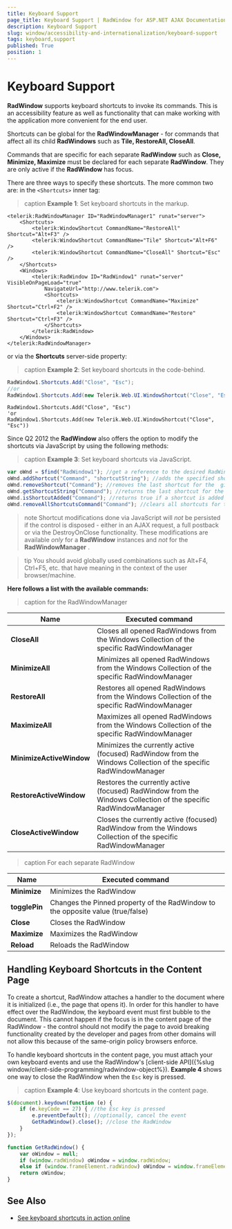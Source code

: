 ```yaml
---
title: Keyboard Support
page_title: Keyboard Support | RadWindow for ASP.NET AJAX Documentation
description: Keyboard Support
slug: window/accessibility-and-internationalization/keyboard-support
tags: keyboard,support
published: True
position: 1
---
```


# Keyboard Support

**RadWindow** supports keyboard shortcuts to invoke its commands. This is an accessibility feature as well as functionality that can make working with the application more convenient for the end user.

Shortcuts can be global for the **RadWindowManager** - for commands that affect all its child **RadWindows** such as **Tile, RestoreAll, CloseAll**.

Commands that are specific for each separate **RadWindow** such as **Close, Minimize, Maximize** must be declared for each separate **RadWindow**. They are only active if the **RadWindow** has focus.

There are three ways to specify these shortcuts. The more common two are: in the `<Shortcuts>` inner tag:

>caption **Example 1**: Set keyboard shortcuts in the markup.

````ASP.NET
<telerik:RadWindowManager ID="RadWindowManager1" runat="server">
	<Shortcuts>
		<telerik:WindowShortcut CommandName="RestoreAll" Shortcut="Alt+F3" />
		<telerik:WindowShortcut CommandName="Tile" Shortcut="Alt+F6" />
		<telerik:WindowShortcut CommandName="CloseAll" Shortcut="Esc" />
	</Shortcuts>
	<Windows>
		<telerik:RadWindow ID="RadWindow1" runat="server" VisibleOnPageLoad="true"
			NavigateUrl="http://www.telerik.com">
			<Shortcuts>
				<telerik:WindowShortcut CommandName="Maximize" Shortcut="Ctrl+F2" />
				<telerik:WindowShortcut CommandName="Restore" Shortcut="Ctrl+F3" />
			</Shortcuts>
		</telerik:RadWindow>
	</Windows>
</telerik:RadWindowManager>
````

or via the **Shortcuts** server-side property:

>caption **Example 2**: Set keyboard shortcuts in the code-behind.

````C#
RadWindow1.Shortcuts.Add("Close", "Esc");
//or
RadWindow1.Shortcuts.Add(new Telerik.Web.UI.WindowShortcut("Close", "Esc"));
````
````VB
RadWindow1.Shortcuts.Add("Close", "Esc")
'or
RadWindow1.Shortcuts.Add(new Telerik.Web.UI.WindowShortcut("Close", "Esc"))
````

Since Q2 2012 the **RadWindow** also offers the option to modify the shortcuts via JavaScript by using the following methods:

>caption **Example 3**: Set keyboard shortcuts via JavaScript.

````JavaScript
var oWnd = $find("RadWindow1"); //get a reference to the desired RadWindow
oWnd.addShortcut("Command", "shortcutString"); //adds the specified shortcut string to the given command
oWnd.removeShortcut("Command"); //removes the last shortcut for the  given command
oWnd.getShortcutString("Command"); //returns the last shortcut for the given command
oWnd.isShortcutAdded("Command"); //returns true if a shortcut is added for this command
oWnd.removeAllShortcutsCommand("Command"); //clears all shortcuts for the given command
````

>note Shortcut modifications done via JavaScript will *not* be persisted if the control is disposed - either in an AJAX request, a full postback or via the DestroyOnClose functionality. These modifications are available *only* for a **RadWindow** instances and *not* for the **RadWindowManager** .

>tip You should avoid globally used combinations such as Alt+F4, Ctrl+F5, etc. that have meaning in the context of the user browser/machine.

**Here follows a list with the available commands:**

>caption for the RadWindowManager

|  **Name**  |  **Executed command**  |
| ------ | ------ |
| **CloseAll** |Closes all opened RadWindows from the Windows Collection of the specific RadWindowManager|
| **MinimizeAll** |Minimizes all opened RadWindows from the Windows Collection of the specific RadWindowManager|
| **RestoreAll** |Restores all opened RadWindows from the Windows Collection of the specific RadWindowManager|
| **MaximizeAll** |Maximizes all opened RadWindows from the Windows Collection of the specific RadWindowManager|
| **MinimizeActiveWindow** |Minimizes the currently active (focused) RadWindow from the Windows Collection of the specific RadWindowManager|
| **RestoreActiveWindow** |Restores the currently active (focused) RadWindow from the Windows Collection of the specific RadWindowManager|
| **CloseActiveWindow** |Closes the currently active (focused) RadWindow from the Windows Collection of the specific RadWindowManager|


>caption For each separate RadWindow

|  **Name**  |  **Executed command**  |
| ------ | ------ |
| **Minimize** |Minimizes the RadWindow|
| **togglePin** |Changes the Pinned property of the RadWindow to the opposite value (true/false)|
| **Close** |Closes the RadWindow|
| **Maximize** |Maximizes the RadWindow|
| **Reload** |Reloads the RadWindow|


## Handling Keyboard Shortcuts in the Content Page

To create a shortcut, RadWindow attaches a handler to the document where it is initialized (i.e., the page that opens it). In order for this handler to have effect over the RadWindow, the keyboard event must first bubble to the document. This cannot happen if the focus is in the content page of the RadWindow - the control should not modify the page to avoid breaking functionality created by the developer and pages from other domains will not allow this because of the same-origin policy browsers enforce.

To handle keyboard shortcuts in the content page, you must attach your own keyboard events and use the RadWindow's [client-side API]({%slug window/client-side-programming/radwindow-object%}). **Example 4** shows one way to close the RadWindow when the `Esc` key is pressed.

>caption **Example 4**: Use keyboard shortcuts in the content page.

````JavaScript
$(document).keydown(function (e) {
    if (e.keyCode == 27) { //the Esc key is pressed
        e.preventDefault(); //optionally, cancel the event
        GetRadWindow().close(); //close the RadWindow
    }
});

function GetRadWindow() {
    var oWindow = null;
    if (window.radWindow) oWindow = window.radWindow;
    else if (window.frameElement.radWindow) oWindow = window.frameElement.radWindow;
    return oWindow;
}
````


## See Also

 * [See keyboard shortcuts in action online](http://demos.telerik.com/aspnet-ajax/window/examples/keyboardsupport/defaultvb.aspx)
